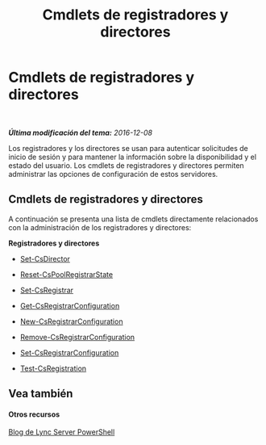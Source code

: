 ﻿---
title: Cmdlets de registradores y directores
TOCTitle: Cmdlets de registradores y directores
ms:assetid: 327c08ab-7e1e-47c0-b280-a001722c116f
ms:mtpsurl: https://technet.microsoft.com/es-es/library/Gg415641(v=OCS.15)
ms:contentKeyID: 48274861
ms.date: 01/07/2017
mtps_version: v=OCS.15
ms.translationtype: HT
---

# Cmdlets de registradores y directores

 

_**Última modificación del tema:** 2016-12-08_

Los registradores y los directores se usan para autenticar solicitudes de inicio de sesión y para mantener la información sobre la disponibilidad y el estado del usuario. Los cmdlets de registradores y directores permiten administrar las opciones de configuración de estos servidores.

## Cmdlets de registradores y directores

A continuación se presenta una lista de cmdlets directamente relacionados con la administración de los registradores y directores:

**Registradores y directores**

  -   
    [Set-CsDirector](set-csdirector.md)

  -   
    [Reset-CsPoolRegistrarState](reset-cspoolregistrarstate.md)

  -   
    [Set-CsRegistrar](set-csregistrar.md)

  -   
    [Get-CsRegistrarConfiguration](get-csregistrarconfiguration.md)

  -   
    [New-CsRegistrarConfiguration](new-csregistrarconfiguration.md)

  -   
    [Remove-CsRegistrarConfiguration](remove-csregistrarconfiguration.md)

  -   
    [Set-CsRegistrarConfiguration](set-csregistrarconfiguration.md)

  -   
    [Test-CsRegistration](test-csregistration.md)

## Vea también

#### Otros recursos

[Blog de Lync Server PowerShell](http://go.microsoft.com/fwlink/?linkid=203150%26clcid=0xc0a)

